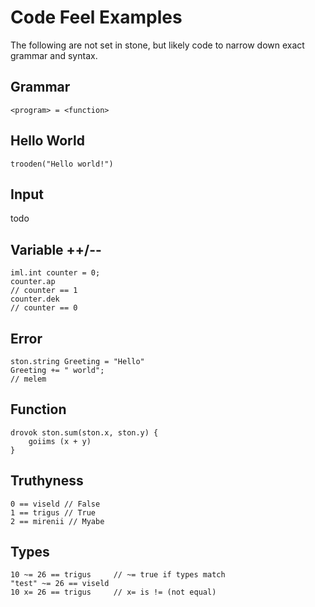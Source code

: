 # Code Feel Examples

The following are not set in stone, but likely code to narrow down exact grammar and syntax.

## Grammar
```
<program> = <function>
```

## Hello World
```Chimerik
trooden("Hello world!")
```

## Input
todo

## Variable ++/--
```Chimerik
iml.int counter = 0;
counter.ap
// counter == 1
counter.dek
// counter == 0
```

## Error
```Chimerik
ston.string Greeting = "Hello"
Greeting += " world";
// melem
```

## Function
```Chimerik
drovok ston.sum(ston.x, ston.y) {
    goiims (x + y)
}
```

## Truthyness
```Chimerik
0 == viseld // False
1 == trigus // True
2 == mirenii // Myabe
```

## Types
```Chimerik
10 ~= 26 == trigus     // ~= true if types match
"test" ~= 26 == viseld
10 x= 26 == trigus     // x= is != (not equal)
```